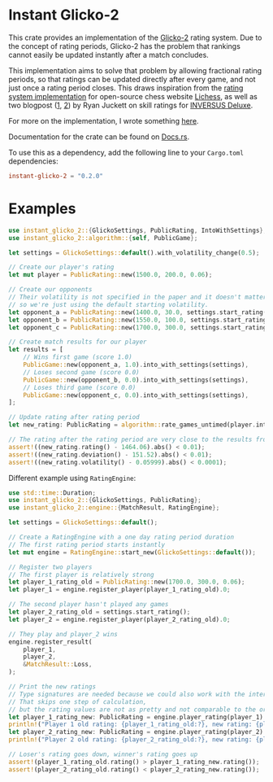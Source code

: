 # Instant Glicko-2

This crate provides an implementation of the [Glicko-2](https://www.glicko.net/glicko/glicko2.pdf) rating system.
Due to the concept of rating periods, Glicko-2 has the problem that rankings cannot easily be updated instantly after a match concludes.

This implementation aims to solve that problem by allowing fractional rating periods, so that ratings can be updated directly after every game, and not just once a rating period closes.
This draws inspiration from the [rating system implementation](https://github.com/lichess-org/lila/tree/master/modules/rating/src/main/glicko2) for open-source chess website [Lichess](https://lichess.org),
as well as two blogpost ([1](https://blog.hypersect.com/the-online-skill-ranking-of-inversus-deluxe/), [2](https://blog.hypersect.com/additional-thoughts-on-skill-ratings/)) by Ryan Juckett on skill ratings for [INVERSUS Deluxe](https://www.inversusgame.com/).

For more on the implementation, I wrote something [here](https://gist.github.com/gpluscb/302d6b71a8d0fe9f4350d45bc828f802).

Documentation for the crate can be found on [Docs.rs](https://docs.rs/instant-glicko-2/latest/instant_glicko_2/).

To use this as a dependency, add the following line to your `Cargo.toml` dependencies:
```toml
instant-glicko-2 = "0.2.0"
```

# Examples

```rust
use instant_glicko_2::{GlickoSettings, PublicRating, IntoWithSettings};
use instant_glicko_2::algorithm::{self, PublicGame};

let settings = GlickoSettings::default().with_volatility_change(0.5);

// Create our player's rating
let mut player = PublicRating::new(1500.0, 200.0, 0.06);

// Create our opponents
// Their volatility is not specified in the paper and it doesn't matter in the calculation,
// so we're just using the default starting volatility.
let opponent_a = PublicRating::new(1400.0, 30.0, settings.start_rating().volatility());
let opponent_b = PublicRating::new(1550.0, 100.0, settings.start_rating().volatility());
let opponent_c = PublicRating::new(1700.0, 300.0, settings.start_rating().volatility());

// Create match results for our player
let results = [
    // Wins first game (score 1.0)
    PublicGame::new(opponent_a, 1.0).into_with_settings(settings),
    // Loses second game (score 0.0)
    PublicGame::new(opponent_b, 0.0).into_with_settings(settings),
    // Loses third game (score 0.0)
    PublicGame::new(opponent_c, 0.0).into_with_settings(settings),
];

// Update rating after rating period
let new_rating: PublicRating = algorithm::rate_games_untimed(player.into_with_settings(settings), &results, 1.0, settings).into_with_settings(settings);

// The rating after the rating period are very close to the results from the paper
assert!((new_rating.rating() - 1464.06).abs() < 0.01);
assert!((new_rating.deviation() - 151.52).abs() < 0.01);
assert!((new_rating.volatility() - 0.05999).abs() < 0.0001);
```
Different example using `RatingEngine`:
```rust
use std::time::Duration;
use instant_glicko_2::{GlickoSettings, PublicRating};
use instant_glicko_2::engine::{MatchResult, RatingEngine};

let settings = GlickoSettings::default();

// Create a RatingEngine with a one day rating period duration
// The first rating period starts instantly
let mut engine = RatingEngine::start_new(GlickoSettings::default());

// Register two players
// The first player is relatively strong
let player_1_rating_old = PublicRating::new(1700.0, 300.0, 0.06);
let player_1 = engine.register_player(player_1_rating_old).0;

// The second player hasn't played any games
let player_2_rating_old = settings.start_rating();
let player_2 = engine.register_player(player_2_rating_old).0;

// They play and player_2 wins
engine.register_result(
    player_1,
    player_2,
    &MatchResult::Loss,
);

// Print the new ratings
// Type signatures are needed because we could also work with the internal InternalRating
// That skips one step of calculation,
// but the rating values are not as pretty and not comparable to the original Glicko ratings
let player_1_rating_new: PublicRating = engine.player_rating(player_1).0;
println!("Player 1 old rating: {player_1_rating_old:?}, new rating: {player_1_rating_new:?}");
let player_2_rating_new: PublicRating = engine.player_rating(player_2).0;
println!("Player 2 old rating: {player_2_rating_old:?}, new rating: {player_2_rating_new:?}");

// Loser's rating goes down, winner's rating goes up
assert!(player_1_rating_old.rating() > player_1_rating_new.rating());
assert!(player_2_rating_old.rating() < player_2_rating_new.rating());
```
